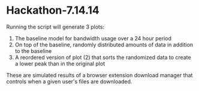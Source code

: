 # Hackathon-7.14.14

Running the script will generate 3 plots:
  1) The baseline model for bandwidth usage over a 24 hour period
  2) On top of the baseline, randomly distributed amounts of data in addition to the baseline
  3) A reordered version of plot (2) that sorts the randomized data to create a lower peak than in the original plot
  
These are simulated results of a browser extension download manager that controls when a given user's files are downloaded.
